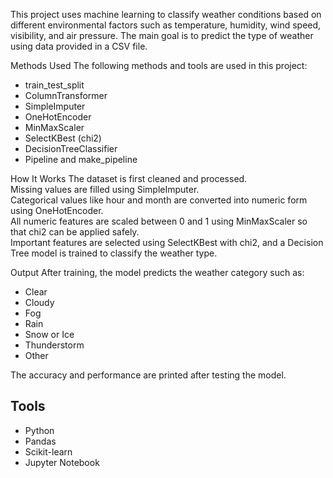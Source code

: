 This project uses machine learning to classify weather conditions based on different environmental factors such as temperature, humidity, wind speed, visibility, and air pressure. The main goal is to predict the type of weather using data provided in a CSV file.

 Methods Used
The following methods and tools are used in this project:
- train_test_split  
- ColumnTransformer  
- SimpleImputer  
- OneHotEncoder  
- MinMaxScaler  
- SelectKBest (chi2)  
- DecisionTreeClassifier  
- Pipeline and make_pipeline  

 How It Works
The dataset is first cleaned and processed.  
Missing values are filled using SimpleImputer.  
Categorical values like hour and month are converted into numeric form using OneHotEncoder.  
All numeric features are scaled between 0 and 1 using MinMaxScaler so that chi2 can be applied safely.  
Important features are selected using SelectKBest with chi2, and a Decision Tree model is trained to classify the weather type.

 Output
After training, the model predicts the weather category such as:
- Clear  
- Cloudy  
- Fog  
- Rain  
- Snow or Ice  
- Thunderstorm  
- Other  

The accuracy and performance are printed after testing the model.

## Tools
- Python  
- Pandas  
- Scikit-learn  
- Jupyter Notebook
